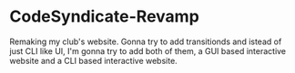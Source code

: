 # CodeSyndicate-Revamp

Remaking my club's website. Gonna try to add transitionds and istead of just CLI like UI, I'm gonna try to add both of them, a GUI based interactive website and a CLI based interactive website. 
